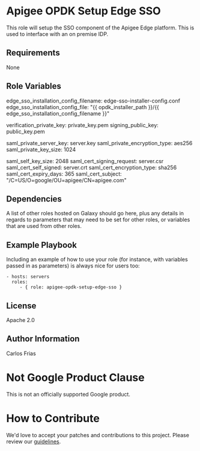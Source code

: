 Apigee OPDK Setup Edge SSO
=========

This role will setup the SSO component of the Apigee Edge platform. This is used to interface with an on premise IDP. 

Requirements
------------

None

Role Variables
--------------


edge_sso_installation_config_filename: edge-sso-installer-config.conf
edge_sso_installation_config_file: "{{ opdk_installer_path }}/{{ edge_sso_installation_config_filename }}"

verification_private_key: private_key.pem
signing_public_key: public_key.pem

saml_private_server_key: server.key
saml_private_encryption_type: aes256
saml_private_key_size: 1024

saml_self_key_size: 2048
saml_cert_signing_request: server.csr
saml_cert_self_signed: server.crt
saml_cert_encryption_type: sha256
saml_cert_expiry_days: 365
saml_cert_subject: "/C=US/O=google/OU=apigee/CN=apigee.com"


Dependencies
------------

A list of other roles hosted on Galaxy should go here, plus any details in regards to parameters that may need to be set for other roles, or variables that are used from other roles.

Example Playbook
----------------

Including an example of how to use your role (for instance, with variables passed in as parameters) is always nice for users too:

    - hosts: servers
      roles:
         - { role: apigee-opdk-setup-edge-sso }

License
-------

Apache 2.0

Author Information
------------------

Carlos Frias


<!-- BEGIN Google Required Disclaimer -->

# Not Google Product Clause

This is not an officially supported Google product.
<!-- END Google Required Disclaimer -->
<!-- BEGIN Google How To Contribute -->
# How to Contribute

We'd love to accept your patches and contributions to this project. Please review our [guidelines](CONTRIBUTION.md).
<!-- END Google How To Contribute -->
